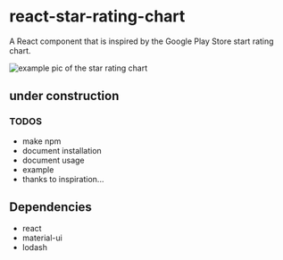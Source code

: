 # react-star-rating-chart
A React component that is inspired by the Google Play Store start rating chart.

![example pic of the star rating chart](https://github.com/gitmathub/react-star-rating-chart/blob/master/star-rating-screenshot.png)

## under construction

### TODOS
- make npm
- document installation
- document usage
- example
- thanks to inspiration...

## Dependencies
- react
- material-ui
- lodash
